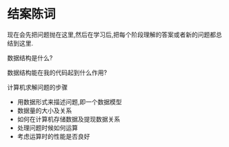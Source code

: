 # 结案陈词

现在会先把问题抛在这里,然后在学习后,把每个阶段理解的答案或者新的问题都总结到这里.

数据结构是什么?

数据结构能在我的代码起到什么作用?

计算机求解问题的步骤

- 用数据形式来描述问题,即一个数据模型
- 数据量的大小及关系
- 如何在计算机存储数据及提现数据关系
- 处理问题时候如何运算
- 考虑运算时的性能是否良好